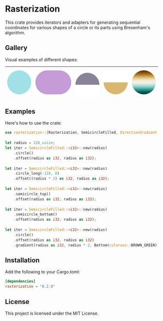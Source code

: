 <div class = "rustdoc-hidden">

 # Rasterization

</div>

This crate provides iterators and adapters for generating sequential coordinates for various shapes of a circle or its parts using Bresenham's algorithm.

## Gallery

Visual examples of different shapes:

|<img title="Filled circle" src="https://raw.githubusercontent.com/pic16f877ccs/image/pixelization/circle.png" alt="" width="" height="">|<img title="Filled long circle" src="https://raw.githubusercontent.com/pic16f877ccs/image/pixelization/circle_long.png" alt="" width="" height="">|<br><img title="Filled top semicircle" src="https://raw.githubusercontent.com/pic16f877ccs/image/pixelization/semicircle_top.png" alt="" width="" height="">|<img title="Filled bottom semicircle" src="https://raw.githubusercontent.com/pic16f877ccs/image/pixelization/semicircle_bottom.png" alt="" width="" height="">|<img title="Filled circle with gradient" src="https://raw.githubusercontent.com/pic16f877ccs/image/pixelization/circle_gradient.png" alt="" width="" height=""></br>|
|:-:|:-:|:-:|:-:|:-:|

## Examples

Here's how to use the crate:

```rust
use rasterization::{Rasterization, SemicircleFilled, DirectionGradient::Bottom};

let radius = 128_usize;
let iter = SemicircleFilled::<i32>::new(radius)
    .circle()
    .offset(radius as i32, radius as i32);

let iter = SemicircleFilled::<i32>::new(radius)
    .circle_long(-128, 0)
    .offset((radius * 2) as i32, radius as i32);

let iter = SemicircleFilled::<i32>::new(radius)
    .semicircle_top()
    .offset(radius as i32, radius as i32);

let iter = SemicircleFilled::<i32>::new(radius)
    .semicircle_bottom()
    .offset(radius as i32, radius as i32);

let iter = SemicircleFilled::<i32>::new(radius)
    .circle()
    .offset(radius as i32, radius as i32)
    .gradient(radius as i32, radius * 2, Bottom(colorous::BROWN_GREEN));
```

<div class = "rustdoc-hidden">

## Installation
Add the following to your Cargo.toml:

```toml
[dependencies]
rasterization = "0.2.0"
```
## License
This project is licensed under the MIT License.

</div>
